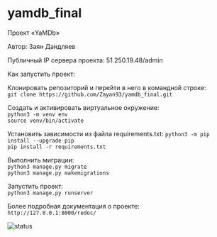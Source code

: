 # yamdb_final

Проект «YaMDb»

Автор: Заян Дандляев


Публичный IP сервера проекта: 51.250.19.48/admin

Как запустить проект:

Клонировать репозиторий и перейти в него в командной строке:\
`git clone https://github.com/Zayan93/yamdb_final.git`

Cоздать и активировать виртуальное окружение:\
`python3 -m venv env` \
`source venv/bin/activate`

Установить зависимости из файла requirements.txt:
`python3 -m pip install --upgrade pip` \
`pip install -r requirements.txt`

Выполнить миграции:\
`python3 manage.py migrate` \
`python3 manage.py makemigrations`



Запустить проект:\
`python3 manage.py runserver` 

Более подробная документация о проекте:\
`http://127.0.0.1:8000/redoc/`


![status](https://github.com/Zayan93/yamdb_final/actions/workflows/yamdb_workflow.yml/badge.svg)
